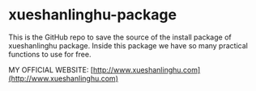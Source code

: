 # xueshanlinghu-package
This is the GitHub repo to save the source of the install package of xueshanlinghu package. Inside this package we have so many practical functions to use for free.

MY OFFICIAL WEBSITE: [http://www.xueshanlinghu.com](http://www.xueshanlinghu.com)
